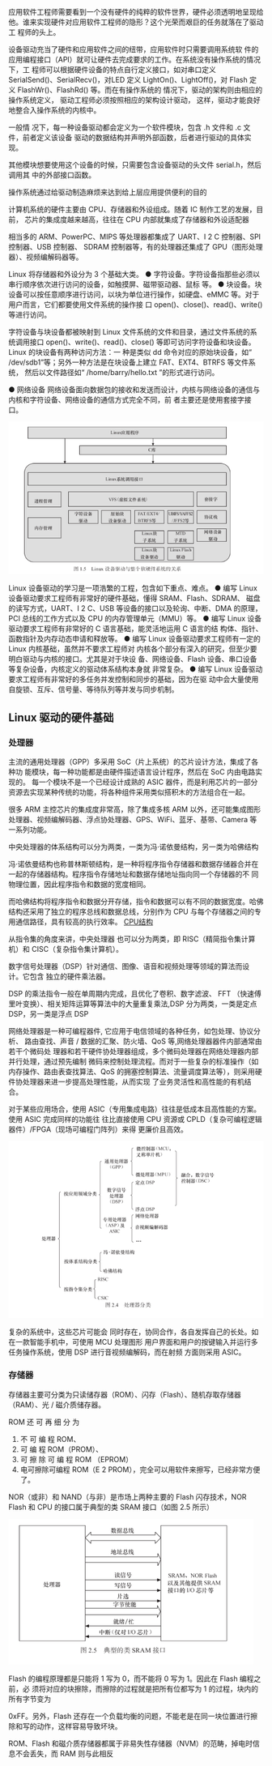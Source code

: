 

应用软件工程师需要看到一个没有硬件的纯粹的软件世界，硬件必须透明地呈现给他。谁来实现硬件对应用软件工程师的隐形？这个光荣而艰巨的任务就落在了驱动工
程师的头上。

设备驱动充当了硬件和应用软件之间的纽带，应用软件时只需要调用系统软 件的应用编程接口（API）就可让硬件去完成要求的工作。在系统没有操作系统的情况下，工
程师可以根据硬件设备的特点自行定义接口，如对串口定义 SerialSend()、SerialRecv()，对LED 定义 LightOn()、LightOff()，对 Flash 定义 
FlashWr()、FlashRd() 等。而在有操作系统的 情况下，驱动的架构则由相应的操作系统定义，
驱动工程师必须按照相应的架构设计驱动， 这样，驱动才能良好地整合入操作系统的内核中。

一般情 况下，每一种设备驱动都会定义为一个软件模块，包含 .h 文件和 .c 文件，前者定义该设备
驱动的数据结构并声明外部函数，后者进行驱动的具体实现。

其他模块想要使用这个设备的时候，只需要包含设备驱动的头文件 serial.h，然后调用其
中的外部接口函数。


操作系统通过给驱动制造麻烦来达到给上层应用提供便利的目的


计算机系统的硬件主要由 CPU、存储器和外设组成。随着 IC 制作工艺的发展，目前， 芯片的集成度越来越高，往往在 CPU 内部就集成了存储器和外设适配器

相当多的
ARM、PowerPC、MIPS 等处理器都集成了 UART、I 2 C 控制器、SPI 控制器、USB 控制器、
SDRAM 控制器等，有的处理器还集成了 GPU（图形处理器）、视频编解码器等。

Linux 将存储器和外设分为 3 个基础大类。
● 字符设备。字符设备指那些必须以串行顺序依次进行访问的设备，如触摸屏、磁带驱动器、鼠标 等。
● 块设备。块设备可以按任意顺序进行访问，以块为单位进行操作，如硬盘、eMMC 等。对于用户而言，它们都要使用文件系统的操作接 口 open()、close()、read()、write() 等进行访问。

字符设备与块设备都被映射到 Linux 文件系统的文件和目录，通过文件系统的系统调用接口 open()、write()、read()、close() 等即可访问字符设备和块设备。
Linux 的块设备有两种访问方法：一 种是类似 dd 命令对应的原始块设备，如“ /dev/sdb1”等；另外一种方法是在块设备上建立 FAT、EXT4、BTRFS 等文件系统，
然后以文件路径如“ /home/barry/hello.txt ”的形式进行访问。

● 网络设备  网络设备面向数据包的接收和发送而设计，内核与网络设备的通信与内核和字符设备、网络设备的通信方式完全不同，前 者主要还是使用套接字接口。

![Linux设备驱动](Image/img.png)

Linux 设备驱动的学习是一项浩繁的工程，包含如下重点、难点。
● 编写 Linux 设备驱动要求工程师有非常好的硬件基础，懂得 SRAM、Flash、SDRAM、
磁盘的读写方式，UART、I 2 C、USB 等设备的接口以及轮询、中断、DMA 的原理，
PCI 总线的工作方式以及 CPU 的内存管理单元（MMU）等。
● 编写 Linux 设备驱动要求工程师有非常好的 C 语言基础，能灵活地运用 C 语言的结
构体、指针、函数指针及内存动态申请和释放等。
● 编写 Linux 设备驱动要求工程师有一定的 Linux 内核基础，虽然并不要求工程师对
内核各个部分有深入的研究，但至少要明白驱动与内核的接口。尤其是对于块设
备、网络设备、Flash 设备、串口设备等复杂设备，内核定义的驱动体系结构本身就
非常复杂。
● 编写 Linux 设备驱动要求工程师有非常好的多任务并发控制和同步的基础，因为在驱
动中会大量使用自旋锁、互斥、信号量、等待队列等并发与同步机制。

## Linux 驱动的硬件基础

### 处理器

主流的通用处理器（GPP）多采用 SoC（片上系统）的芯片设计方法，集成了各种功 能模块，每一种功能都是由硬件描述语言设计程序，然后在 SoC 内由电路实现的。
每一个模块不是一个已经设计成熟的 ASIC 器件，而是利用芯片的一部分资源去实现某种传统的功能，将各种组件采用类似搭积木的方法组合在一起。

很多 ARM 主控芯片的集成度非常高，除了集成多核 ARM 以外，还可能集成图形处理器、视频编解码器、浮点协处理器、GPS、WiFi、蓝牙、基带、Camera 等一系列功能。


中央处理器的体系结构可以分为两类，一类为冯·诺依曼结构，另一类为哈佛结构

冯·诺依曼结构也称普林斯顿结构，是一种将程序指令存储器和数据存储器合并在一起的存储器结构。程序指令存储地址和数据存储地址指向同一个存储器的不 同物理位置，因此程序指令和数据的宽度相同。

而哈佛结构将程序指令和数据分开存储，指令和数据可以有不同的数据宽度。哈佛结构还采用了独立的程序总线和数据总线，分别作为 CPU 与每个存储器之间的专用通信路径，具有较高的执行效率。
[CPU结构](Image/img_1.png)

从指令集的角度来讲，中央处理器 也可以分为两类，即 RISC（精简指令集计算机）和 CISC（复杂指令集计算机）。

数字信号处理器（DSP）针对通信、图像、语音和视频处理等领域的算法而设计。它包含 独立的硬件乘法器。 

DSP 的乘法指令一般在单周期内完成，且优化了卷积、数字滤波、 FFT （快速傅里叶变换）、相关矩阵运算等算法中的大量重复乘法,DSP 分为两类，一类是定点 DSP，另一类是浮点 DSP

网络处理器是一种可编程器件, 它应用于电信领域的各种任务，如包处理、协议分析、 路由查找、声音 / 数据的汇聚、防火墙、QoS 等,网络处理器器件内部通常由若干个微码处
理器和若干硬件协处理器组成，多个微码处理器在网络处理器内部并行处理，通过预先编制 微码来控制处理流程。而对于一些复杂的标准操作（如内存操作、路由表查找算法、QoS
的拥塞控制算法、流量调度算法等），则采用硬件协处理器来进一步提高处理性能，从而实现 了业务灵活性和高性能的有机结合。

对于某些应用场合，使用 ASIC（专用集成电路）往往是低成本且高性能的方案。使用 ASIC 完成同样的功能往 往比直接使用 CPU 资源或 
CPLD（复杂可编程逻辑器件）/FPGA（现场可编程门阵列）来得 更廉价且高效。

![处理器](Image/img_2.png)

复杂的系统中，这些芯片可能会 同时存在，协同合作，各自发挥自己的长处。如在一款智能手机中，可使用 MCU 处理图形
用户界面和用户的按键输入并运行多任务操作系统，使用 DSP 进行音视频编解码，而在射频 方面则采用 ASIC。

### 存储器

存储器主要可分类为只读储存器（ROM）、闪存（Flash）、随机存取存储器（RAM）、光 / 磁介质储存器。

ROM 还 可 再 细 分 为 
1. 不 可 编 程 ROM、 
2. 可 编 程 ROM（PROM）、
3. 可 擦 除 可 编 程 ROM （EPROM）
4. 电可擦除可编程 ROM（E 2 PROM），完全可以用软件来擦写，已经非常方便了。

NOR（或非）和 NAND（与非）是市场上两种主要的 Flash 闪存技术，NOR Flash 和 CPU 的接口属于典型的类 SRAM 接口（如图 2.5 所示）

![SRAM](Image/img_3.png)

Flash 的编程原理都是只能将 1 写为 0，而不能将 0 写为 1。因此在 Flash 编程之前，必 须将对应的块擦除，而擦除的过程就是把所有位都写为 1 的过程，块内的所有字节变为

0xFF。另外，Flash 还存在一个负载均衡的问题，不能老是在同一块位置进行擦除和写的动作，这样容易导致坏块。 

ROM、Flash 和磁介质存储器都属于非易失性存储器（NVM）的范畴，掉电时信息不会丢失，而 RAM 则与此相反

